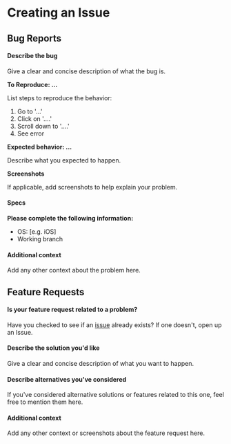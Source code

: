 # Creating an Issue

## Bug Reports

#### Describe the bug
Give a clear and concise description of what the bug is.

**To Reproduce: ...**

List steps to reproduce the behavior:
1. Go to '...'
2. Click on '....'
3. Scroll down to '....'
4. See error

**Expected behavior: ...**

Describe what you expected to happen.

**Screenshots**

If applicable, add screenshots to help explain your problem.

#### Specs
**Please complete the following information:**
 - OS: [e.g. iOS]
 - Working branch

#### Additional context
Add any other context about the problem here.

## Feature Requests

#### Is your feature request related to a problem?

Have you checked to see if an [issue](https://github.com/doneill612/tensor-wrap/issues)
already exists? If one doesn't, open up an Issue.

#### Describe the solution you'd like

Give a clear and concise description of what you want to happen.

#### Describe alternatives you've considered

If you've considered alternative solutions or features related to this one,
feel free to mention them here.

#### Additional context

Add any other context or screenshots about the feature request here.
